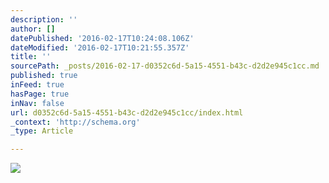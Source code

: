 ```yaml
---
description: ''
author: []
datePublished: '2016-02-17T10:24:08.106Z'
dateModified: '2016-02-17T10:21:55.357Z'
title: ''
sourcePath: _posts/2016-02-17-d0352c6d-5a15-4551-b43c-d2d2e945c1cc.md
published: true
inFeed: true
hasPage: true
inNav: false
url: d0352c6d-5a15-4551-b43c-d2d2e945c1cc/index.html
_context: 'http://schema.org'
_type: Article

---
```

![](https://the-grid-user-content.s3-us-west-2.amazonaws.com/675484b5-4eb6-40d1-9e22-ad554d1c03cc.JPG)